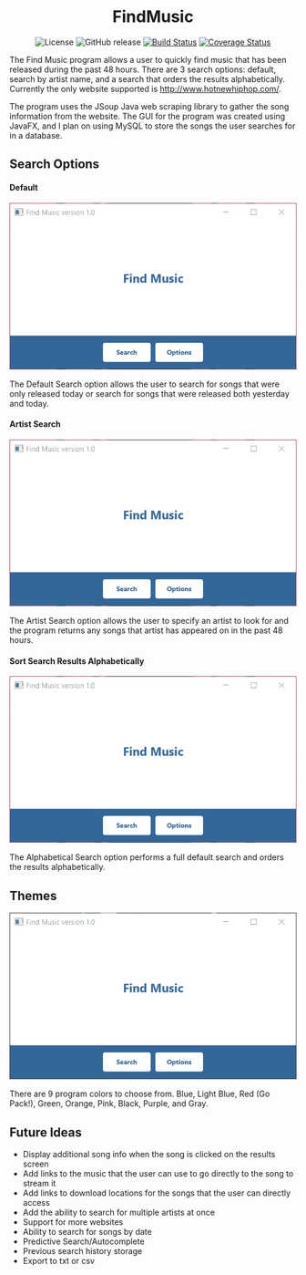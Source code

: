 <h1 align = "center"> FindMusic </h1>    
<div align = "center">
 
![License](https://img.shields.io/crates/l/rustc-serialize.svg)
![GitHub release](https://img.shields.io/badge/release-v1.0-red.svg)
[![Build Status](https://travis-ci.org/Darius1/FindMusic.svg?branch=master)](https://travis-ci.org/Darius1/FindMusic)
[![Coverage Status](https://coveralls.io/repos/github/Darius1/FindMusic/badge.svg)](https://coveralls.io/github/Darius1/FindMusic)
</div>
 
The Find Music program allows a user to quickly find music that has been released during the past 48 hours. There are 3 search options: default, search by artist name, and a search that orders the results alphabetically. Currently the only website supported is http://www.hotnewhiphop.com/.

The program uses the JSoup Java web scraping library to gather the song information from the website. The GUI for the program was created using JavaFX, and I plan on using MySQL to store the songs the user searches for in a database.

## Search Options
#### Default
![Default Search Gif](https://github.com/Darius1/FindMusic/raw/master/defaultsearch.gif)

The Default Search option allows the user to search for songs that were only released today or search for songs that were released both yesterday and today.

#### Artist Search
![Artist Search Gif](https://github.com/Darius1/FindMusic/raw/master/artistsearch.gif)

The Artist Search option allows the user to specify an artist to look for and the program returns any songs that artist has appeared on in the past 48 hours.

#### Sort Search Results Alphabetically
![Alphabetical Search Gif](https://github.com/Darius1/FindMusic/raw/master/abcearch.gif)

The Alphabetical Search option performs a full default search and orders the results alphabetically.

## Themes
![Program Themes Gif](https://github.com/Darius1/FindMusic/raw/master/themes.gif)

There are 9 program colors to choose from. Blue, Light Blue, Red (Go Pack!), Green, Orange, Pink, Black, Purple, and Gray.

 
## Future Ideas
* Display additional song info when the song is clicked on the results screen
* Add links to the music that the user can use to go directly to the song to stream it
* Add links to download locations for the songs that the user can directly access
* Add the ability to search for multiple artists at once
* Support for more websites
* Ability to search for songs by date
* Predictive Search/Autocomplete
* Previous search history storage
* Export to txt or csv
